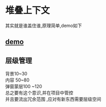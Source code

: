 # 堆叠上下文

其实就是谁盖住谁,原理简单,demo如下

[demo](https://jsbin.com/cuxulukiya/2/edit?html,css,js,output)
------------------------------------

## 层级管理
背景10~30    
内容 50~80   
弹窗蒙层100 ~120    
总之要有这个意识,并在项目中管控   
并且要流出冗余范围 ,应对有新东西需要层级空间
